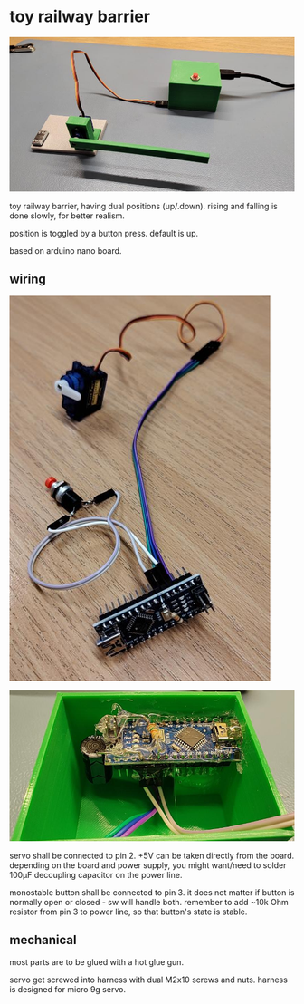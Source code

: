 # toy railway barrier

![final product](pic/final.jpg)

toy railway barrier, having dual positions (up/.down).
rising and falling is done slowly, for better realism.

position is toggled by a button press.
default is up.

based on arduino nano board.

## wiring

![electronics](pic/electronics.jpg)

![in the box](pic/in_the_box.jpg)

servo shall be connected to pin 2.
+5V can be taken directly from the board.
depending on the board and power supply, you might want/need to solder 100µF decoupling capacitor on the power line.

monostable button shall be connected to pin 3.
it does not matter if button is normally open or closed - sw will handle both.
remember to add ~10k Ohm resistor from pin 3 to power line, so that button's state is stable.

## mechanical

most parts are to be glued with a hot glue gun.

servo get screwed into harness with dual M2x10 screws and nuts.
harness is designed for micro 9g servo.
